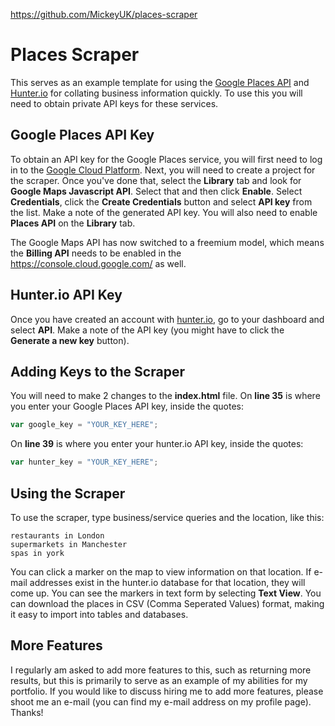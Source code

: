 https://github.com/MickeyUK/places-scraper


# Places Scraper

This serves as an example template for using the [Google Places API](https://developers.google.com/places/) and [Hunter.io](http://hunter.io) for collating business information quickly. To use this you will need to obtain private API keys for these services.

## Google Places API Key

To obtain an API key for the Google Places service, you will first need to log in to the [Google Cloud Platform](https://console.cloud.google.com/). Next, you will need to create a project for the scraper. Once you've done that, select the **Library** tab and look for **Google Maps Javascript API**. Select that and then click **Enable**. Select **Credentials**, click the **Create Credentials** button and select **API key** from the list. Make a note of the generated API key. You will also need to enable **Places API** on the **Library** tab.

The Google Maps API has now switched to a freemium model, which means the **Billing API** needs to be enabled in the https://console.cloud.google.com/ as well.

## Hunter.io API Key

Once you have created an account with [hunter.io](https://hunter.io/), go to your dashboard and select **API**. Make a note of the API key (you might have to click the **Generate a new key** button).

## Adding Keys to the Scraper

You will need to make 2 changes to the **index.html** file. On **line 35** is where you enter your Google Places API key, inside the quotes:

```js
var google_key = "YOUR_KEY_HERE";
```

On **line 39** is where you enter your hunter.io API key, inside the quotes:

```js
var hunter_key = "YOUR_KEY_HERE";
```

## Using the Scraper

To use the scraper, type business/service queries and the location, like this:

    restaurants in London
    supermarkets in Manchester
    spas in york

You can click a marker on the map to view information on that location. If e-mail addresses exist in the hunter.io database for that location, they will come up. You can see the markers in text form by selecting **Text View**. You can download the places in CSV (Comma Seperated Values) format, making it easy to import into tables and databases.

## More Features

I regularly am asked to add more features to this, such as returning more results, but this is primarily to serve as an example of my abilities for my portfolio. If you would like to discuss hiring me to add more features, please shoot me an e-mail (you can find my e-mail address on my profile page). Thanks!
